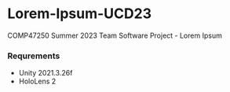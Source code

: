 # Lorem-Ipsum-UCD23
COMP47250 Summer 2023 Team Software Project - Lorem Ipsum



### Requrements
- Unity 2021.3.26f
- HoloLens 2
